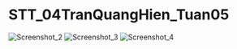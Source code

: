 # STT_04TranQuangHien_Tuan05
![Screenshot_2](https://github.com/TranQuangHien2002/STT_04TranQuangHien_Tuan05/assets/121622041/29f44e19-a658-40da-9ae0-6fe46dba8a5d)
![Screenshot_3](https://github.com/TranQuangHien2002/STT_04TranQuangHien_Tuan05/assets/121622041/3175f9ee-bde6-48b5-8217-1c8345d1b5f1)
![Screenshot_4](https://github.com/TranQuangHien2002/STT_04TranQuangHien_Tuan05/assets/121622041/f20b9b8b-28c6-4964-92c7-8b1087d482ce)
